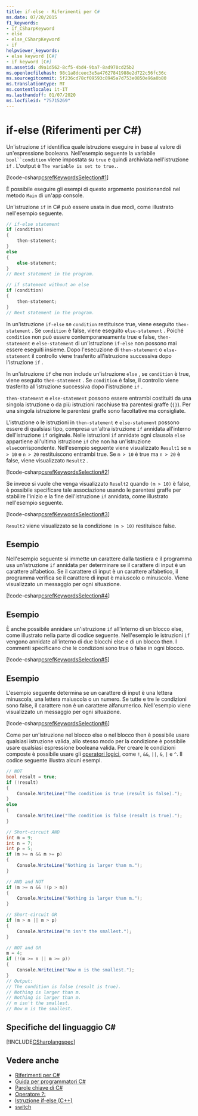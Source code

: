 ```yaml
---
title: if-else - Riferimenti per C#
ms.date: 07/20/2015
f1_keywords:
- if_CSharpKeyword
- else
- else_CSharpKeyword
- if
helpviewer_keywords:
- else keyword [C#]
- if keyword [C#]
ms.assetid: d9a1d562-8cf5-4bd4-9ba7-8ad970cd25b2
ms.openlocfilehash: 98c1a8dceec3e5a47627841988e2d722c56fc36c
ms.sourcegitcommit: 5f236cd78cf09593c8945a7d753e0850e96a0b80
ms.translationtype: MT
ms.contentlocale: it-IT
ms.lasthandoff: 01/07/2020
ms.locfileid: "75715269"
---
```

# <a name="if-else-c-reference"></a>if-else (Riferimenti per C#)

Un'istruzione `if` identifica quale istruzione eseguire in base al valore di un'espressione booleana. Nell'esempio seguente la variabile `bool``condition` viene impostata su `true` e quindi archiviata nell'istruzione `if` . L'output è `The variable is set to true.`.

[!code-csharp[csrefKeywordsSelection#1](~/samples/snippets/csharp/VS_Snippets_VBCSharp/csrefKeywordsSelection/CS/csrefKeywordsSelection.cs#1)]

È possibile eseguire gli esempi di questo argomento posizionandoli nel metodo `Main` di un'app console.

Un'istruzione `if` in C# può essere usata in due modi, come illustrato nell'esempio seguente.

```csharp
// if-else statement
if (condition)
{
    then-statement;
}
else
{
    else-statement;
}
// Next statement in the program.

// if statement without an else
if (condition)
{
    then-statement;
}
// Next statement in the program.
```

In un'istruzione `if-else` se `condition` restituisce true, viene eseguito `then-statement` . Se `condition` è false, viene eseguito `else-statement` . Poiché `condition` non può essere contemporaneamente true e false, `then-statement` e `else-statement` di un'istruzione `if-else` non possono mai essere eseguiti insieme. Dopo l'esecuzione di `then-statement` o `else-statement` il controllo viene trasferito all'istruzione successiva dopo l'istruzione `if` .

In un'istruzione `if` che non include un'istruzione `else` , se `condition` è true, viene eseguito `then-statement` . Se `condition` è false, il controllo viene trasferito all'istruzione successiva dopo l'istruzione `if` .

`then-statement` e `else-statement` possono essere entrambi costituiti da una singola istruzione o da più istruzioni racchiuse tra parentesi graffe (`{}`). Per una singola istruzione le parentesi graffe sono facoltative ma consigliate.

L'istruzione o le istruzioni in `then-statement` e `else-statement` possono essere di qualsiasi tipo, compresa un'altra istruzione `if` annidata all'interno dell'istruzione `if` originale. Nelle istruzioni `if` annidate ogni clausola `else` appartiene all'ultima istruzione `if` che non ha un'istruzione `else`corrispondente. Nell'esempio seguente viene visualizzato `Result1` se `m > 10` e `n > 20` restituiscono entrambi true. Se `m > 10` è true ma `n > 20` è false, viene visualizzato `Result2` .

[!code-csharp[csrefKeywordsSelection#2](~/samples/snippets/csharp/VS_Snippets_VBCSharp/csrefKeywordsSelection/CS/csrefKeywordsSelection.cs#2)]

Se invece si vuole che venga visualizzato `Result2` quando `(m > 10)` è false, è possibile specificare tale associazione usando le parentesi graffe per stabilire l'inizio e la fine dell'istruzione `if` annidata, come illustrato nell'esempio seguente.

[!code-csharp[csrefKeywordsSelection#3](~/samples/snippets/csharp/VS_Snippets_VBCSharp/csrefKeywordsSelection/CS/csrefKeywordsSelection.cs#3)]

`Result2` viene visualizzato se la condizione `(m > 10)` restituisce false.

## <a name="example"></a>Esempio

Nell'esempio seguente si immette un carattere dalla tastiera e il programma usa un'istruzione `if` annidata per determinare se il carattere di input è un carattere alfabetico. Se il carattere di input è un carattere alfabetico, il programma verifica se il carattere di input è maiuscolo o minuscolo. Viene visualizzato un messaggio per ogni situazione.

[!code-csharp[csrefKeywordsSelection#4](~/samples/snippets/csharp/VS_Snippets_VBCSharp/csrefKeywordsSelection/CS/csrefKeywordsSelection.cs#4)]

## <a name="example"></a>Esempio

È anche possibile annidare un'istruzione `if` all'interno di un blocco else, come illustrato nella parte di codice seguente. Nell'esempio le istruzioni `if` vengono annidate all'interno di due blocchi else e di un blocco then. I commenti specificano che le condizioni sono true o false in ogni blocco.

[!code-csharp[csrefKeywordsSelection#5](~/samples/snippets/csharp/VS_Snippets_VBCSharp/csrefKeywordsSelection/CS/csrefKeywordsSelection.cs#5)]

## <a name="example"></a>Esempio

L'esempio seguente determina se un carattere di input è una lettera minuscola, una lettera maiuscola o un numero. Se tutte e tre le condizioni sono false, il carattere non è un carattere alfanumerico. Nell'esempio viene visualizzato un messaggio per ogni situazione.

[!code-csharp[csrefKeywordsSelection#6](~/samples/snippets/csharp/VS_Snippets_VBCSharp/csrefKeywordsSelection/CS/csrefKeywordsSelection.cs#6)]

Come per un'istruzione nel blocco else o nel blocco then è possibile usare qualsiasi istruzione valida, allo stesso modo per la condizione è possibile usare qualsiasi espressione booleana valida. Per creare le condizioni composte è possibile usare gli [operatori logici](../operators/boolean-logical-operators.md), come `!`, `&&`, `||`, `&`, `|` e `^`. Il codice seguente illustra alcuni esempi.

```csharp
// NOT
bool result = true;
if (!result)
{
    Console.WriteLine("The condition is true (result is false).");
}
else
{
    Console.WriteLine("The condition is false (result is true).");
}

// Short-circuit AND
int m = 9;
int n = 7;
int p = 5;
if (m >= n && m >= p)
{
    Console.WriteLine("Nothing is larger than m.");
}

// AND and NOT
if (m >= n && !(p > m))
{
    Console.WriteLine("Nothing is larger than m.");
}

// Short-circuit OR
if (m > n || m > p)
{
    Console.WriteLine("m isn't the smallest.");
}

// NOT and OR
m = 4;
if (!(m >= n || m >= p))
{
    Console.WriteLine("Now m is the smallest.");
}
// Output:
// The condition is false (result is true).
// Nothing is larger than m.
// Nothing is larger than m.
// m isn't the smallest.
// Now m is the smallest.
```

## <a name="c-language-specification"></a>Specifiche del linguaggio C#

[!INCLUDE[CSharplangspec](~/includes/csharplangspec-md.md)]

## <a name="see-also"></a>Vedere anche

- [Riferimenti per C#](../index.md)
- [Guida per programmatori C#](../../programming-guide/index.md)
- [Parole chiave di C#](index.md)
- [Operatore ?:](../operators/conditional-operator.md)
- [Istruzione if-else (C++)](/cpp/cpp/if-else-statement-cpp)
- [switch](switch.md)
